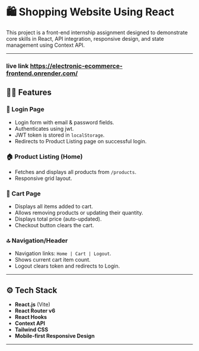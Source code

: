 # 🛍️ Shopping Website Using React

This project is a front-end internship assignment designed to demonstrate core skills in React, API integration, responsive design, and state management using Context API.

---

### live link  https://electronic-ecommerce-frontend.onrender.com/

## 🧑‍💻 Features

### 🔐 Login Page
- Login form with email & password fields.
- Authenticates using jwt.
- JWT token is stored in `localStorage`.
- Redirects to Product Listing page on successful login.

### 🏠 Product Listing (Home)
- Fetches and displays all products from `/products`.
- Responsive grid layout.

### 🛒 Cart Page
- Displays all items added to cart.
- Allows removing products or updating their quantity.
- Displays total price (auto-updated).
- Checkout button clears the cart.

### 🔝 Navigation/Header
- Navigation links: `Home | Cart | Logout`.
- Shows current cart item count.
- Logout clears token and redirects to Login.

---

## ⚙️ Tech Stack

- **React.js** (Vite)
- **React Router v6**
- **React Hooks**
- **Context API**
- **Tailwind CSS**
- **Mobile-first Responsive Design**
---

